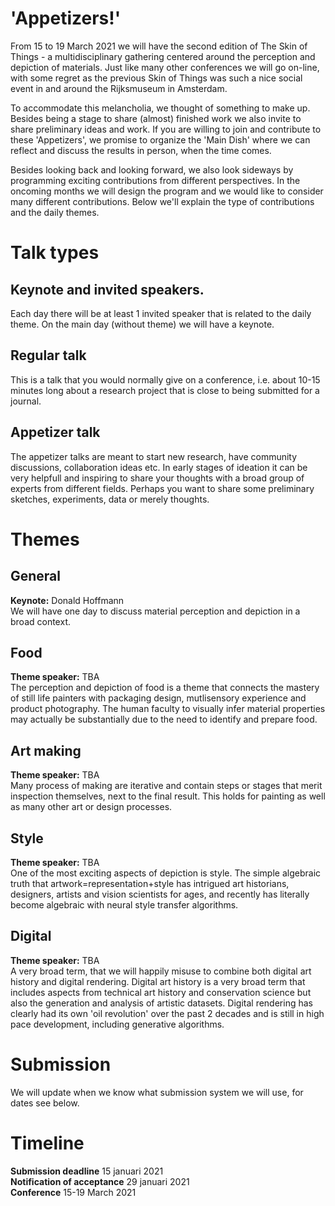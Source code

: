 # 'Appetizers!'

From 15 to 19 March 2021 we will have the second edition of The Skin of Things - a multidisciplinary gathering centered around the perception and depiction of materials. Just like many other conferences we will go on-line, with some regret as the previous Skin of Things was such a nice social event in and around the Rijksmuseum in Amsterdam. 

To accommodate this melancholia, we thought of something to make up. Besides being a stage to share (almost) finished work we also invite to share preliminary ideas and work. If you are willing to join and contribute to these 'Appetizers', we promise to organize the 'Main Dish' where we can reflect and discuss the results in person, when the time comes. 

Besides looking back and looking forward, we also look sideways by programming exciting contributions from different perspectives. In the oncoming months we will design the program and we would like to consider many different contributions. Below we'll explain the type of contributions and the daily themes. 




# Talk types
## Keynote and invited speakers. 
Each day there will be at least 1 invited speaker that is related to the daily theme. On the main day (without theme) we will have a keynote. 

## Regular talk
This is a talk that you would normally give on a conference, i.e. about 10-15 minutes long about a research project that is close to being submitted for a journal. 

## Appetizer talk
The appetizer talks are meant to start new research, have community discussions, collaboration ideas etc. In early stages of ideation it can be very helpfull and inspiring to share your thoughts with a broad group of experts from different fields. Perhaps you want to share some preliminary sketches, experiments, data or merely thoughts. 


# Themes

## General
**Keynote:** Donald Hoffmann <br>
We will have one day to discuss material perception and depiction in a broad context. 


## Food 
**Theme speaker:** TBA<br>
The perception and depiction of food is a theme that connects the mastery of still life painters with packaging design, mutlisensory experience and product photography. The human faculty to visually infer material properties may actually be substantially due to the need to identify and prepare food. 


## Art making
**Theme speaker:** TBA<br>
Many process of making are iterative and contain steps or stages that merit inspection themselves, next to the final result. This holds for painting as well as many other art or design processes. 

## Style 
**Theme speaker:** TBA<br>
One of the most exciting aspects of depiction is style. The simple algebraic truth that artwork=representation+style has intrigued art historians, designers, artists and vision scientists for ages, and recently has literally become algebraic with neural style transfer algorithms. 


## Digital
**Theme speaker:** TBA<br>
A very broad term, that we will happily misuse to combine both digital art history and digital rendering. Digital art history is a very broad term that includes aspects from technical art history and conservation science but also the generation and analysis of artistic datasets. Digital rendering has clearly had its own 'oil revolution' over the past 2 decades and is still in high pace development, including generative algorithms. 




# Submission
We will update when we know what submission system we will use, for dates see below. 

# Timeline

**Submission deadline** 15 januari 2021<br>
**Notification of acceptance** 29 januari 2021<br>
**Conference** 15-19 March 2021

